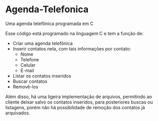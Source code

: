 # Agenda-Telefonica
Uma agenda telefônica programada em C

Esse código está programado na linguagem C e tem a função de:

  - Criar uma agenda telefônica
  - Inserir contatos nela, com tais informações por contato:
    * Nome
    * Telefone
    * Celular
    * E-mail 
  - Listar os contatos inseridos
  - Buscar contatos
  - Removê-los 

Além disso, há uma ligeira implementação de arquivos, permitindo ao cliente deixar salvo os contatos inseridos, para posteriores buscas ou listagens, porém não há possibilidade de remoção dos contatos já arquivados.
